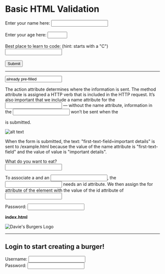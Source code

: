 <!DOCTYPE html>
<html lang="en" dir="ltr">
  <body>
    <h1>Basic HTML Validation</h1>
    <form action="" method="POST">
      <label for="text">Enter your name here:</label>
    	<input id="name" name="name" type="text" required minlength="3" maxlength="100">
      <br><br>
      <label for="number">Enter your age here:</label>
      <input type="number" name="age" id="age" required min="1" max="123">
      <br><br>
        <label for="code">Best place to learn to code: (hint: starts with a "C")</label>
  <input id="code" name="code" type="text" required pattern="[cC]odecademy">
      <br><br>
      <input type="submit" value="Submit">
    </form>
  </body>
</html>

---




<form action="/example.html" method="POST">
  <input type="text" name="first-text-field" value="already pre-filled">
</form>

The action attribute determines where the information is sent.
The method attribute is assigned a HTTP verb that is included in the HTTP request.
It’s also important that we include a name attribute for the <input> — without the name attribute, information in the <input> won’t be sent when the <form> is submitted.

![alt text](https://content.codecademy.com/courses/learn-html-forms/textInput%20-%20unlabeled%20filled.png)

When the form is submitted, the text: "first-text-field=important details" is sent to /example.html because the value of the name attribute is "first-text-field" and the value of value is "important details".




<form action="/example.html" method="POST">
  <label for="meal">What do you want to eat?</label>
  <br>
  <input type="text" name="food" id="meal">
</form>

To associate a <label> and an <input>, the <input> needs an id attribute. We then assign the for attribute of the <label> element with the value of the id attribute of <input>
  

<form>
  <label for="user-password">Password: </label>
  <input type="password" id="user-password" name="user-password">
</form>

**index.html**
<!DOCTYPE html>
<html lang="en" dir="ltr">
  <head>
    <meta charset="utf-8">
    <link rel="stylesheet" type="text/css" href="style.css">
    <link href="https://fonts.googleapis.com/css?family=Rubik" rel="stylesheet">
    <title>Password Input</title>
  </head>
  <body>
    <section id="overlay">
      <img src="https://content.codecademy.com/courses/web-101/unit-6/htmlcss1-img_burger-logo.svg" alt="Davie's Burgers Logo" id="logo">
      <hr>
      <form>
				<h1>Login to start creating a burger!</h1>
        <label for="username">Username:</label>
  			<input type="text" name="username" id="username">
        <br>
        <label for="user-pw">Password:</label>
        <!--Add your code below-->
				<input id="user-pw" type="password" name="user-pw">
      </form>
    </section>
  </body>
</html>

